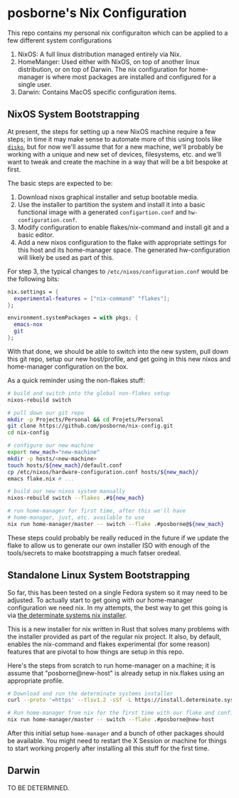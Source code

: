 # posborne's Nix Configuration

This repo contains my personal nix configuraiton which can be applied
to a few different system configurations

1. NixOS: A full linux distribution managed entirely via Nix.
2. HomeManger: Used either with NixOS, on top of another linux
   distribution, or on top of Darwin.  The nix configuration
   for home-manager is where most packages are installed and
   configured for a single user.
3. Darwin: Contains MacOS specific configuration items.

## NixOS System Bootstrapping

At present, the steps for setting up a new NixOS machine require a few steps; in
time it may make sense to automate more of this using tools like
[`disko`](https://github.com/nix-community/disko), but for now we'll assume that
for a new machine, we'll probably be working with a unique and new set of
devices, filesystems, etc. and we'll want to tweak and create the machine in a
way that will be a bit bespoke at first.

The basic steps are expected to be:

1. Download nixos graphical installer and setup bootable media.
2. Use the installer to partition the system and install it into
   a basic functional image with a generated `configartion.conf` and
   `hw-configuration.conf`.
3. Modify configuration to enable flakes/nix-command and install git
   and a basic editor.
4. Add a new nixos configuration to the flake with appropriate settings
   for this host and its home-manager space.  The generated hw-configuration
   will likely be used as part of this.
   
For step 3, the typical changes to `/etc/nixos/configuration.conf` would be the
following bits:

``` nix
nix.settings = {
  experimental-features = ["nix-command" "flakes"];
};

environment.systemPackages = with pkgs; {
  emacs-nox
  git
};
```

With that done, we should be able to switch into the new system, pull down this
git repo, setup our new host/profile, and get going in this new nixos and
home-manager configuration on the box.

As a quick reminder using the non-flakes stuff:

``` sh
# build and switch into the global non-flakes setup
nixos-rebuild switch

# pull down our git repo
mkdir -p Projects/Personal && cd Projets/Personal
git clone https://github.com/posborne/nix-config.git
cd nix-config

# configure our new machine
export new_mach="new-machine"
mkdir -p hosts/<new-machine>
touch hosts/${new_mach}/default.conf
cp /etc/nixos/hardware-configuration.conf hosts/${new_mach}/
emacs flake.nix # ...

# build our new nixos system manually
nixos-rebuild switch --flakes .#${new_mach}

# run home-manager for first time, after this we'll have
# home-manager, just, etc. available to use
nix run home-manager/master -- switch --flake .#posborne@${new_mach}
```

These steps could probably be really reduced in the future if we
update the flake to allow us to generate our own installer ISO with
enough of the tools/secrets to make bootstrapping a much fatser oredeal.

## Standalone Linux System Bootstrapping

So far, this has been tested on a single Fedora system so it
may need to be adjusted.  To actually start to get going with
our home-manager configuration we need nix.  In my attempts,
the best way to get this going is via [the determinate systems nix installer](https://determinate.systems/posts/determinate-nix-installer/).

This is a new installer for nix written in Rust that solves many problems with
the installer provided as part of the regular nix project.  It also, by default,
enables the nix-command and flakes experimental (for some reason) features that
are pivotal to how things are setup in this repo.

Here's the steps from scratch to run home-manager on a machine; it is assume
that "posborne@new-host" is already setup in nix.flakes using an appropriate
profile.

```sh
# Download and run the determinate systems installer
curl --proto '=https' --tlsv1.2 -sSf -L https://install.determinate.systems/nix | sh -s -- install

# Run home-manager from nix for the first time with our flake and config
nix run home-manager/master -- switch --flake .#posborne@new-host
```

After this initial setup `home-manager` and a bunch of other packages should
be available.  You might need to restart the X Session or machine for things
to start working properly after installing all this stuff for the first
time.

## Darwin

TO BE DETERMINED.

